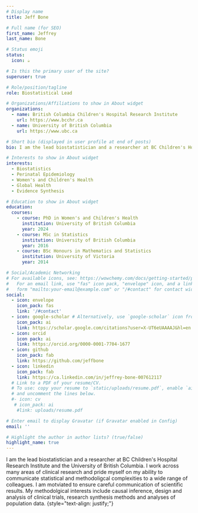 ```yaml
---
# Display name
title: Jeff Bone

# Full name (for SEO)
first_name: Jeffrey
last_name: Bone

# Status emoji
status:
  icon: ☕️

# Is this the primary user of the site?
superuser: true

# Role/position/tagline
role: Biostatistical Lead 

# Organizations/Affiliations to show in About widget
organizations:
  - name: British Columbia Children's Hospital Research Institute
    url: https://www.bcchr.ca
  - name: University of British Columbia
    url: https://www.ubc.ca

# Short bio (displayed in user profile at end of posts)
bio: I am the lead biostatistician and a researcher at BC Children's Hospital Research Institute and the University of British Columbia. I work across many areas of clinical research and pride myself on my ability to communicate statistical and methodoligcal complexities to a wide range of colleagues. I am motviated to ensure careful communication of scientific results. My methodolgical interests include causal inference, design and analysis of clinical trials, research synthesis methods and analyses of population data. 

# Interests to show in About widget
interests:
  - Biostatistics 
  - Perinatal Epidemiology
  - Women's and Children's Health
  - Global Health
  - Evidence Synthesis 

# Education to show in About widget
education:
  courses:
    - course: PhD in Women's and Children's Health
      institution: University of British Columbia
      year: 2024
    - course: MSc in Statistics 
      institution: University of British Columbia
      year: 2016
    - course: BSc Honours in Mathematics and Statistics 
      institution: University of Victoria 
      year: 2014

# Social/Academic Networking
# For available icons, see: https://wowchemy.com/docs/getting-started/page-builder/#icons
#   For an email link, use "fas" icon pack, "envelope" icon, and a link in the
#   form "mailto:your-email@example.com" or "/#contact" for contact widget.
social:
  - icon: envelope
    icon_pack: fas
    link: '/#contact'
  - icon: google-scholar # Alternatively, use `google-scholar` icon from `ai` icon pack
    icon_pack: ai
    link: https://scholar.google.com/citations?user=X-UT6eUAAAAJ&hl=en
  - icon: orcid
    icon pack: ai
    link: https://orcid.org/0000-0001-7704-1677
  - icon: github
    icon_pack: fab
    link: https://github.com/jeffbone
  - icon: linkedin
    icon_pack: fab
    link: https://ca.linkedin.com/in/jeffrey-bone-007612117
  # Link to a PDF of your resume/CV.
  # To use: copy your resume to `static/uploads/resume.pdf`, enable `ai` icons in `params.yaml`,
  # and uncomment the lines below.
  #- icon: cv
   # icon_pack: ai
    #link: uploads/resume.pdf

# Enter email to display Gravatar (if Gravatar enabled in Config)
email: ''

# Highlight the author in author lists? (true/false)
highlight_name: true
---
```


I am the lead biostatistician and a researcher at BC Children's Hospital Research Institute and the University of British Columbia. I work across many areas of clinical research and pride myself on my ability to communicate statistical and methodoligcal complexities to a wide range of colleagues. I am motviated to ensure careful communication of scientific results. My methodolgical interests include causal inference, design and analysis of clinical trials, research synthesis methods and analyses of population data. 
{style="text-align: justify;"}
